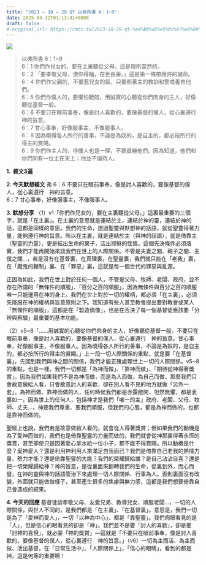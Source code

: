 ```yaml
---
title: "2023 – 10 – 29 QT 以弗所書 6：1~9"
date: 2025-04-12T01:13:41+0800
draft: false
# original_url: https://cmtc.tw/2023-10-29-qt-%e4%bb%a5%e5%bc%97%e6%89%80%e6%9b%b8-6%ef%bc%9a19
---
```


![](/images/qt.jpg)
> 以弗所書 6：1\~9  
> 6：1 你們作兒女的，要在主裏聽從父母，這是理所當然的。  
> 6：2 「要孝敬父母，使你得福，在世長壽。」這是第一條帶應許的誡命。  
> 6：4 你們作父親的，不要惹兒女的氣，只要照著主的教訓和警戒養育他們。  
> 6：5 你們作僕人的，要懼怕戰兢，用誠實的心聽從你們肉身的主人，好像聽從基督一般。  
> 6：6 不要只在眼前事奉，像是討人喜歡的，要像基督的僕人，從心裏遵行　神的旨意。  
> 6：7 甘心事奉，好像服事主，不像服事人。  
> 6：8 因為曉得各人所行的善事，不論是為奴的，是自主的，都必按所行的得主的賞賜。  
> 6：9 你們作主人的，待僕人也是一理，不要威嚇他們。因為知道，他們和你們同有一位主在天上；他並不偏待人。

**1.  經文3遍**

**2. 今天默想經文**
弗 6：6 不要只在眼前事奉，像是討人喜歡的，要像基督的僕人，從心裏遵行　神的旨意。  
6：7 甘心事奉，好像服事主，不像服事人。

**3. 默想分享**
（1）v1「你們作兒女的，要在主裏聽從父母。」這裏最重要的三個字，就是「在主裏」。在主裏的意思就是連結於主，連結於神的靈，連結於神的話，這都是同樣的意思。我們的生命，透過聖靈與默想神的話語，就從聖靈得著力量，能夠遵行神的旨意。所以在主裏，就是連結於主（與神的話語），就是倚靠主（聖靈的力量），更是結出生命的果子，活出耶穌的性情。這個先決條件必須落實，我們才能再開始來談我們在世上的人際關係。不管是夫妻之間、親子之間、主僕之間…，若是沒有在基督裏，在真理裏，在聖靈裏，我們就只能在「老我」裏，在「魔鬼的轄制」裏、在「罪惡」裏，這就是每一個世代的罪惡與亂源。

正因為如此，我們在世上對於任何一個人，不管是父母、牧師、老闆、政府，並不存在所謂的「無條件的順服」、「百分之百的順服」，因為無條件與百分之百的順服唯一只能運用在神的身上。我們在世上對於一切的權柄，都必須「在主裏」，必須先降服在神的權柄與旨意原則之下。我知道有些人甚至教會提出要對教會或某人「無條件的順服」，這都是在「製造偶像」，也是在否決了每一個基督徒應該要「分辨與察驗」最重要的基本功能。

（2）v5\~8「……用誠實的心聽從你們肉身的主人，好像聽從基督一般。不要只在眼前事奉，像是討人喜歡的，要像基督的僕人，從心裏遵行　神的旨意。甘心事奉，好像服事主，不像服事人。因為曉得各人所行的善事，不論是為奴的，是自主的，都必按所行的得主的賞賜。」上一段一切人際關係的重點，就是要「在基督裏」，先回到我們與神之間的關係，我們才能正確處理世上一切的人際關係。v5\~8的重點，也是一樣。我們一切都是「為神而做」、「靠神而做」、「期待從神得著獎賞」。因為我們如果我們不是為神而做，而是為人而做，為自己而做，那麼我們只會故意做給人看，只會故意討人的喜歡，卻在別人看不見的地方就做「另外一套」。為神而做、靠神而做的人，任何時候我們都是赤露敞開、坦然無懼，都是表裏如一，因為世上的任何人，包括神才是我們「唯一的主」政府、老闆、父母、牧師、丈夫…，神要我們尊重、要我們順服，但我們的心態，都是為神而做的，也都是靠神而做的。

聖經上也說，我們若是故意做給人看的，就會從人得著獎賞；但如果我們的動機是為了愛神而做的，我們也是倚靠聖靈的力量而做的，我們就會從神那裏得著永恆的獎賞，甚至即使只是因著愛心拿水給一位小子，都不能不得賞賜。所以動機是什麼？愛神愛人？還是利用神利用人來滿足自我而已？我們是倚靠自己老我的熱情力量、勢力才能？還是倚靠聖靈的大能？我們的榮耀歸給誰？是自己沾沾自喜？還是把一切榮耀歸給神？神的旨意，是從裏面來翻轉我們的生命，從裏到外，而心而發，在神的靈與神的話語管治下來處理一切人際關係、行事為人。否則裏面沒有改變，外面就只能做做樣子，甚至產生很多的焦慮與無力感，這都是我們想要倚靠自己會造成的結果。

**4. 今天的回應**
基督徒談孝敬父母、友愛兄弟、教導兒女、順服老闆…，一切的人際關係，與世人不同的，是我們都是「在主裏」、「在基督裏」。意思是，我們一切是為了「愛神而愛人」，一切「以神為中心」、都是「靠聖靈」。我們肉眼看見的是「人」，但是信心的眼看見的卻是「神」。我們並不是要「討人的喜歡」，卻是要「討神的喜悅」，就必蒙「神的獎賞」—這就是「不要只在眼前事奉，像是討人喜歡的，要像基督的僕人，從心裏遵行　神的旨意。」（v6）一切為主而活、為主而做、活出基督，在「日常生活中」、「人際關係上」，「信心的眼睛」，看到的都是神，這是何等的重要啊！
